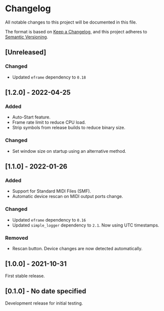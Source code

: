 # Changelog

All notable changes to this project will be documented in this file.

The format is based on [Keep a Changelog](https://keepachangelog.com/en/1.0.0/),
and this project adheres to [Semantic Versioning](https://semver.org/spec/v2.0.0.html).

## [Unreleased]

### Changed

- Updated `eframe` dependency to `0.18`

## [1.2.0] - 2022-04-25

### Added

- Auto-Start feature.
- Frame rate limit to reduce CPU load.
- Strip symbols from release builds to reduce binary size.

### Changed

- Set window size on startup using an alternative method.

## [1.1.0] - 2022-01-26

### Added

- Support for Standard MIDI Files (SMF).
- Automatic device rescan on MIDI output ports change.

### Changed

- Updated `eframe` dependency to `0.16`
- Updated `simple_logger` dependency to `2.1`. Now using UTC timestamps.

### Removed

- Rescan button. Device changes are now detected automatically.

## [1.0.0] - 2021-10-31

First stable release.

## [0.1.0] - No date specified

Development release for initial testing.
